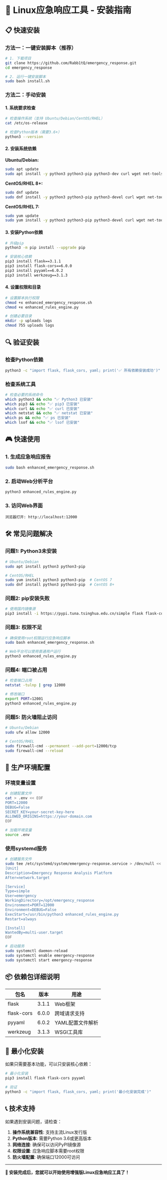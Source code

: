 # 🚀 Linux应急响应工具 - 安装指南

## 📋 快速安装

### 方法一：一键安装脚本（推荐）

```bash
# 1. 下载项目
git clone https://github.com/Rabb1tQ/emergency_response.git
cd emergency_response

# 2. 运行一键安装脚本
sudo bash install.sh
```

### 方法二：手动安装

#### 1. 系统要求检查
```bash
# 检查操作系统（支持 Ubuntu/Debian/CentOS/RHEL）
cat /etc/os-release

# 检查Python版本（需要3.6+）
python3 --version
```

#### 2. 安装系统依赖

**Ubuntu/Debian:**
```bash
sudo apt update
sudo apt install -y python3 python3-pip python3-dev curl wget net-tools psmisc procps lsof
```

**CentOS/RHEL 8+:**
```bash
sudo dnf update
sudo dnf install -y python3 python3-pip python3-devel curl wget net-tools psmisc procps-ng lsof
```

**CentOS/RHEL 7:**
```bash
sudo yum update
sudo yum install -y python3 python3-pip python3-devel curl wget net-tools psmisc procps-ng lsof
```

#### 3. 安装Python依赖
```bash
# 升级pip
python3 -m pip install --upgrade pip

# 安装核心依赖
pip3 install flask==3.1.1
pip3 install flask-cors==6.0.0
pip3 install pyyaml==6.0.2
pip3 install werkzeug==3.1.3
```

#### 4. 设置权限和目录
```bash
# 设置脚本执行权限
chmod +x enhanced_emergency_response.sh
chmod +x enhanced_rules_engine.py

# 创建必要目录
mkdir -p uploads logs
chmod 755 uploads logs
```

## 🔍 验证安装

### 检查Python依赖
```bash
python3 -c "import flask, flask_cors, yaml; print('✅ 所有依赖安装成功')"
```

### 检查系统工具
```bash
# 检查必要的系统命令
which python3 && echo "✅ Python3 已安装"
which pip3 && echo "✅ pip3 已安装"
which curl && echo "✅ curl 已安装"
which netstat && echo "✅ netstat 已安装"
which ps && echo "✅ ps 已安装"
which lsof && echo "✅ lsof 已安装"
```

## 🎮 快速使用

### 1. 生成应急响应报告
```bash
sudo bash enhanced_emergency_response.sh
```

### 2. 启动Web分析平台
```bash
python3 enhanced_rules_engine.py
```

### 3. 访问Web界面
```
浏览器打开: http://localhost:12000
```

## 🛠️ 常见问题解决

### 问题1: Python3未安装
```bash
# Ubuntu/Debian
sudo apt install python3 python3-pip

# CentOS/RHEL
sudo yum install python3 python3-pip  # CentOS 7
sudo dnf install python3 python3-pip  # CentOS 8+
```

### 问题2: pip安装失败
```bash
# 使用国内镜像源
pip3 install -i https://pypi.tuna.tsinghua.edu.cn/simple flask flask-cors pyyaml
```

### 问题3: 权限不足
```bash
# 确保使用root权限运行应急响应脚本
sudo bash enhanced_emergency_response.sh

# Web平台可以使用普通用户运行
python3 enhanced_rules_engine.py
```

### 问题4: 端口被占用
```bash
# 检查端口占用
netstat -tulnp | grep 12000

# 修改端口
export PORT=12001
python3 enhanced_rules_engine.py
```

### 问题5: 防火墙阻止访问
```bash
# Ubuntu/Debian
sudo ufw allow 12000

# CentOS/RHEL
sudo firewall-cmd --permanent --add-port=12000/tcp
sudo firewall-cmd --reload
```

## 🔧 生产环境配置

### 环境变量设置
```bash
# 创建配置文件
cat > .env << EOF
PORT=12000
DEBUG=False
SECRET_KEY=your-secret-key-here
ALLOWED_ORIGINS=https://your-domain.com
EOF

# 加载环境变量
source .env
```

### 使用systemd服务
```bash
# 创建服务文件
sudo tee /etc/systemd/system/emergency-response.service > /dev/null << EOF
[Unit]
Description=Emergency Response Analysis Platform
After=network.target

[Service]
Type=simple
User=emergency
WorkingDirectory=/opt/emergency_response
Environment=PORT=12000
Environment=DEBUG=False
ExecStart=/usr/bin/python3 enhanced_rules_engine.py
Restart=always

[Install]
WantedBy=multi-user.target
EOF

# 启动服务
sudo systemctl daemon-reload
sudo systemctl enable emergency-response
sudo systemctl start emergency-response
```

## 📦 依赖包详细说明

| 包名 | 版本 | 用途 |
|------|------|------|
| flask | 3.1.1 | Web框架 |
| flask-cors | 6.0.0 | 跨域请求支持 |
| pyyaml | 6.0.2 | YAML配置文件解析 |
| werkzeug | 3.1.3 | WSGI工具库 |

## 🎯 最小化安装

如果只需要基本功能，可以只安装核心依赖：

```bash
# 最小化安装
pip3 install flask flask-cors pyyaml

# 验证
python3 -c "import flask, flask_cors, yaml; print('最小化安装完成')"
```

## 📞 技术支持

如果遇到安装问题，请检查：

1. **操作系统兼容性**: 支持主流Linux发行版
2. **Python版本**: 需要Python 3.6或更高版本
3. **网络连接**: 确保可以访问PyPI镜像源
4. **权限设置**: 应急响应脚本需要root权限
5. **防火墙配置**: 确保端口12000可访问

---

**🎉 安装完成后，您就可以开始使用增强版Linux应急响应工具了！**